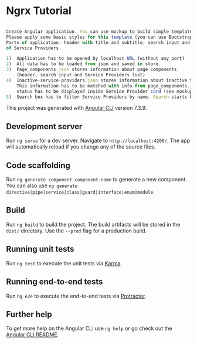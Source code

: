 # Ngrx Tutorial

```javascript 

Create Angular application. You can use mockup to build simple template. 
Please apply some basic styles for this template (you can use Bootstrap 4).
Parts of application: header with title and subtitle, search input and list 
of Service Providers.

1)  Application has to be opened by localhost URL (without any port)
2)  All data has to be loaded from json and saved in store.
3)  Page_components.json stores information about page components 
    (header, search input and Service Providers list) 
4)  Inactive-service-providers.json stores information about inactive Service Providers. 
    This information has to be matched with info from page_components.json. Service Providers
    status has to be displayed inside Service Provider card (see mockup). 
5)  Search box has to filter Service Providers by name. Search starts by enter button click. 

```

This project was generated with [Angular CLI](https://github.com/angular/angular-cli) version 7.3.9.

## Development server

Run `ng serve` for a dev server. Navigate to `http://localhost:4200/`. The app will automatically reload if you change any of the source files.

## Code scaffolding

Run `ng generate component component-name` to generate a new component. You can also use `ng generate directive|pipe|service|class|guard|interface|enum|module`.

## Build

Run `ng build` to build the project. The build artifacts will be stored in the `dist/` directory. Use the `--prod` flag for a production build.

## Running unit tests

Run `ng test` to execute the unit tests via [Karma](https://karma-runner.github.io).

## Running end-to-end tests

Run `ng e2e` to execute the end-to-end tests via [Protractor](http://www.protractortest.org/).

## Further help

To get more help on the Angular CLI use `ng help` or go check out the [Angular CLI README](https://github.com/angular/angular-cli/blob/master/README.md).
